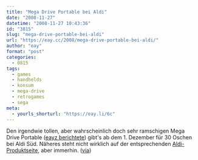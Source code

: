 ```yaml
---
title: "Mega Drive Portable bei Aldi"
date: "2008-11-27"
datetime: "2008-11-27 10:43:36"
id: "3815"
slug: "mega-drive-portable-bei-aldi"
url: "https://eay.cc/2008/mega-drive-portable-bei-aldi/"
author: "eay"
format: "post"
categories:
  - 0815
tags:
  - games
  - handhelds
  - konsum
  - mega-drive
  - retrogames
  - sega
meta:
  - yourls_shorturl: "https://eay.li/6c"
---
```


Den irgendwie tollen, aber wahrscheinlich doch sehr ramschigen Mega Drive Portable ([eayz berichtete](//eay.cc/2008/mega-drive-portable/)) gibt's ab dem 1. Dezember für 30 Oschen bei Aldi Süd. Näheres steht nicht wirklich auf der entsprechenden [Aldi-Produktseite](http://www.aldi-sued.de/de/html/offers/2867_9199.htm), aber immerhin. ([via](http://www.kateinsclassics.com/2008/11/24/mega-drive-portable-bei-aldi-sd/))
